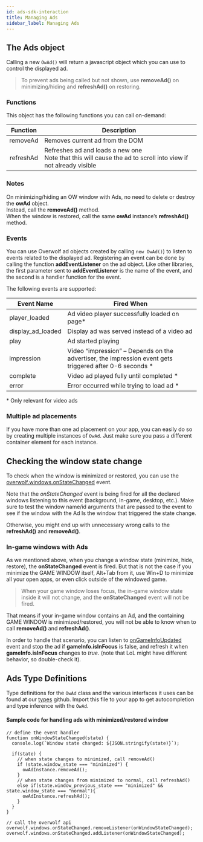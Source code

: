 ```yaml
---
id: ads-sdk-interaction
title: Managing Ads
sidebar_label: Managing Ads
---
```


## The Ads object

Calling a new `OwAd()` will return a javascript object which you can use to control the displayed ad.

> To prevent ads being called but not shown, use **removeAd()** on minimizing/hiding and **refreshAd()** on restoring.

### Functions

This object has the following functions you can call on-demand:

| Function        | Description                                                                                                            |
| :-------------: |------------------------------------------------------------------------------------------------------------------------|
| removeAd        | Removes current ad from the DOM                                                                                        |
| refreshAd       | Refreshes ad and loads a new one <br> Note that this will cause the ad to scroll into view if not already visible      |

### Notes

On minimizing/hiding an OW window with Ads, no need to delete or destroy the **owAd** object.  
Instead, call the **removeAd()** method.  
When the window is restored, call the same **owAd** instance’s **refreshAd()** method.

### Events

You can use Overwolf ad objects created by calling `new OwAd()`) to listen to events related to the displayed ad. Registering an event can be done by calling the function **addEventListener** on the ad object. Like other libraries, the first parameter sent to **addEventListener** is the name of the event, and the second is a handler function for the event.

The following events are supported:

| **Event Name**      | **Fired When**           
| -------------       | -------------
| player_loaded	      | Ad video player successfully loaded on page*
| display_ad_loaded   | Display ad was served instead of a video ad    
| play                | Ad started playing
|impression	          | Video “impression” – Depends on the advertiser, the impression event gets triggered after 0-6 seconds *
|complete             | Video ad played fully until completed *
|error                | Error occurred while trying to load ad *

\* Only relevant for video ads

### Multiple ad placements 
If you have more than one ad placement on your app, you can easily do so by creating multiple instances of `OwAd`. Just make sure you pass a different container element for each instance.


## Checking the window state change

To check when the window is minimized or restored, you can use the [overwolf.windows.onStateChanged](../api/overwolf-windows#onstatechanged) event.

Note that the *onStateChanged* event is being fired for all the declared windows listening to this event (background, in-game, desktop, etc.). Make sure to test the window name/id arguments that are passed to the event to see if the window with the Ad Is the window that triggered the state change. 

Otherwise, you might end up with unnecessary wrong calls to the **refreshAd()** and **removeAd()**.

### In-game windows with Ads

As we mentioned above, when you change a window state (minimize, hide, restore), the **onStateChanged** event is fired. But that is not the case if you minimize the GAME WINDOW itself, Alt+Tab from it, use Win+D to minimize all your open apps, or even click outside of the windowed game.

> When your game window loses focus, the in-game window state inside it will not change, and the **onStateChanged** event will not be fired.

That means if your in-game window contains an Ad, and the containing GAME WINDOW is minimized/restored, you will not be able to know when to call **removeAd()** and **refreshAd()**. 

In order to handle that scenario, you can listen to [onGameInfoUpdated](../api/overwolf-games#ongameinfoupdated) event and stop the ad if **gameInfo.isInFocus** is false, and refresh it when **gameInfo.isInFocus** changes to *true*.  (note that LoL might have different behavior, so double-check it).

## Ads Type Definitions

Type definitions for the `OwAd` class and the various interfaces it uses can be found at our [types](https://github.com/overwolf/types/blob/master/owads.d.ts) github.
Import this file to your app to get autocompletion and type inference with the `OwAd`.


#### Sample code for handling ads with minimized/restored window

```
// define the event handler
function onWindowStateChanged(state) {
  console.log(`Window state changed: ${JSON.stringify(state)}`);

  if(state) {
    // when state changes to minimized, call removeAd()
    if (state.window_state === "minimized") {
      owAdInstance.removeAd();
    }
    // when state changes from minimized to normal, call refreshAd()
    else if(state.window_previous_state === "minimized" && state.window_state === "normal"){
      owAdInstance.refreshAd();
    }
  }
}

// call the overwolf api
overwolf.windows.onStateChanged.removeListener(onWindowStateChanged);
overwolf.windows.onStateChanged.addListener(onWindowStateChanged);
```
